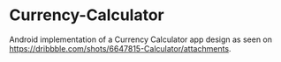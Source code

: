 # Currency-Calculator
Android implementation of a Currency Calculator app design as seen on https://dribbble.com/shots/6647815-Calculator/attachments.

